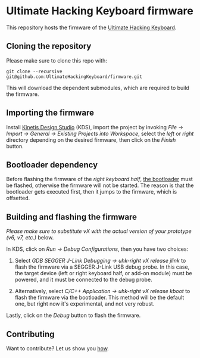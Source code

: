 # Ultimate Hacking Keyboard firmware

This repository hosts the firmware of the [Ultimate Hacking Keyboard](https://ultimatehackingkeyboard.com/).

## Cloning the repository

Please make sure to clone this repo with:

`git clone --recursive git@github.com:UltimateHackingKeyboard/firmware.git`

This will download the dependent submodules, which are required to build the firmware.

## Importing the firmware

Install [Kinetis Design Studio](http://www.nxp.com/products/software-and-tools/run-time-software/kinetis-software-and-tools/ides-for-kinetis-mcus/kinetis-design-studio-integrated-development-environment-ide:KDS_IDE) (KDS), import the project by invoking *File -> Import -> General -> Existing Projects into Workspace*, select the *left* or *right* directory depending on the desired firmware, then click on the *Finish* button.

## Bootloader dependency

Before flashing the firmware of the *right keyboard half*, [the bootloader](https://github.com/UltimateHackingKeyboard/bootloader) must be flashed, otherwise the firmware will not be started. The reason is that the bootloader gets executed first, then it jumps to the firmware, which is offsetted.

## Building and flashing the firmware

*Please make sure to substitute vX with the actual version of your prototype (v6, v7, etc.)* below.

In KDS, click on *Run -> Debug Configurations*, then you have two choices:

1. Select *GDB SEGGER J-Link Debugging -> uhk-right vX release jlink* to flash the firmware via a SEGGER J-Link USB debug probe. In this case, the target device (left or right keyboard half, or add-on module) must be powered, and it must be connected to the debug probe.

2. Alternatively, select *C/C++ Application -> uhk-right vX release kboot* to flash the firmware via the bootloader. This method will be the default one, but right now it's experimental, and not very robust.

Lastly, click on the *Debug* button to flash the firmware.

## Contributing

Want to contribute? Let us show you [how](/CONTRIBUTING.md).
